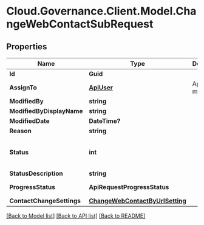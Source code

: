 # Cloud.Governance.Client.Model.ChangeWebContactSubRequest
## Properties

Name | Type | Description | Notes
------------ | ------------- | ------------- | -------------
**Id** | **Guid** |  | [optional] 
**AssignTo** | [**ApiUser**](ApiUser.md) | ApiUser model | [optional] 
**ModifiedBy** | **string** |  | [optional] 
**ModifiedByDisplayName** | **string** |  | [optional] 
**ModifiedDate** | **DateTime?** |  | [optional] 
**Reason** | **string** |  | [optional] 
**Status** | **int** |  | [optional] [readonly] [default to 0]
**StatusDescription** | **string** |  | [optional] 
**ProgressStatus** | **ApiRequestProgressStatus** |  | [optional] [readonly] 
**ContactChangeSettings** | [**ChangeWebContactByUrlSetting**](ChangeWebContactByUrlSetting.md) |  | [optional] 

[[Back to Model list]](../README.md#documentation-for-models) [[Back to API list]](../README.md#documentation-for-api-endpoints) [[Back to README]](../README.md)

